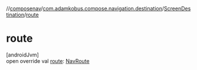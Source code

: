 //[composenav](../../../index.md)/[com.adamkobus.compose.navigation.destination](../index.md)/[ScreenDestination](index.md)/[route](route.md)

# route

[androidJvm]\
open override val [route](route.md): [NavRoute](../-nav-route/index.md)
